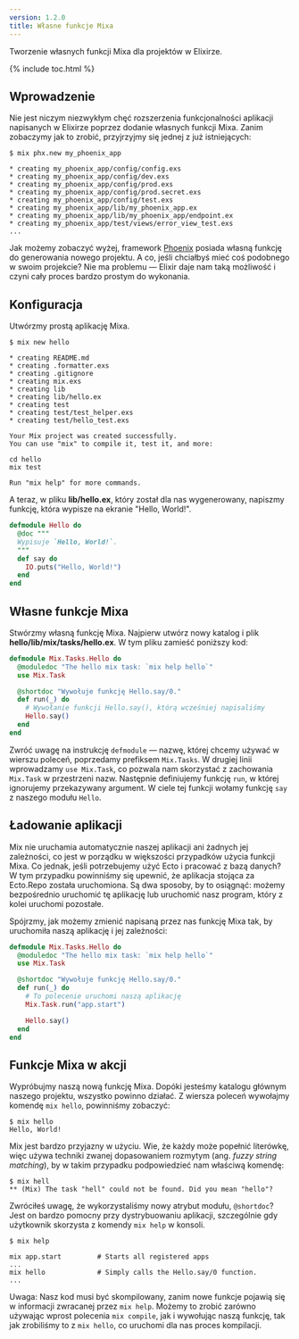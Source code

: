 ```yaml
---
version: 1.2.0
title: Własne funkcje Mixa
---
```


Tworzenie własnych funkcji Mixa dla projektów w Elixirze.

{% include toc.html %}

## Wprowadzenie

Nie jest niczym niezwykłym chęć rozszerzenia funkcjonalności aplikacji napisanych w Elixirze poprzez dodanie własnych funkcji Mixa.
Zanim zobaczymy jak to zrobić, przyjrzyjmy się jednej z już istniejących:

```shell
$ mix phx.new my_phoenix_app

* creating my_phoenix_app/config/config.exs
* creating my_phoenix_app/config/dev.exs
* creating my_phoenix_app/config/prod.exs
* creating my_phoenix_app/config/prod.secret.exs
* creating my_phoenix_app/config/test.exs
* creating my_phoenix_app/lib/my_phoenix_app.ex
* creating my_phoenix_app/lib/my_phoenix_app/endpoint.ex
* creating my_phoenix_app/test/views/error_view_test.exs
...
```

Jak możemy zobaczyć wyżej, framework [Phoenix](http://www.phoenixframework.org/) posiada własną funkcję do generowania nowego projektu.
A co, jeśli chciałbyś mieć coś podobnego w swoim projekcie? Nie ma problemu — Elixir daje nam taką możliwość i czyni cały proces bardzo prostym do wykonania.

## Konfiguracja

Utwórzmy prostą aplikację Mixa.

```shell
$ mix new hello

* creating README.md
* creating .formatter.exs
* creating .gitignore
* creating mix.exs
* creating lib
* creating lib/hello.ex
* creating test
* creating test/test_helper.exs
* creating test/hello_test.exs

Your Mix project was created successfully.
You can use "mix" to compile it, test it, and more:

cd hello
mix test

Run "mix help" for more commands.
```

A teraz, w pliku **lib/hello.ex**, który został dla nas wygenerowany, napiszmy funkcję, która wypisze na ekranie "Hello, World!".

```elixir
defmodule Hello do
  @doc """
  Wypisuje `Hello, World!`.
  """
  def say do
    IO.puts("Hello, World!")
  end
end
```

## Własne funkcje Mixa

Stwórzmy własną funkcję Mixa.
Najpierw utwórz nowy katalog i plik **hello/lib/mix/tasks/hello.ex**.
W tym pliku zamieść poniższy kod:

```elixir
defmodule Mix.Tasks.Hello do
  @moduledoc "The hello mix task: `mix help hello`"
  use Mix.Task

  @shortdoc "Wywołuje funkcję Hello.say/0."
  def run(_) do
    # Wywołanie funkcji Hello.say(), którą wcześniej napisaliśmy
    Hello.say()
  end
end
```

Zwróć uwagę na instrukcję `defmodule` — nazwę, której chcemy używać w wierszu poleceń, poprzedamy prefiksem `Mix.Tasks`.
W drugiej linii wprowadzamy `use Mix.Task`, co pozwala nam skorzystać z zachowania `Mix.Task` w przestrzeni nazw.
Następnie definiujemy funkcję `run`, w której ignorujemy przekazywany argument.
W ciele tej funkcji wołamy funkcję `say` z naszego modułu `Hello`.

## Ładowanie aplikacji

Mix nie uruchamia automatycznie naszej aplikacji ani żadnych jej zależności, co jest w porządku w większości przypadków użycia funkcji Mixa. Co jednak, jeśli potrzebujemy użyć Ecto i pracować z bazą danych? W tym przypadku powinniśmy się upewnić, że aplikacja stojąca za Ecto.Repo została uruchomiona. Są dwa sposoby, by to osiągnąć: możemy bezpośrednio uruchomić tę aplikację lub uruchomić nasz program, który z kolei uruchomi pozostałe.

Spójrzmy, jak możemy zmienić napisaną przez nas funkcję Mixa tak, by uruchomiła naszą aplikację i jej zależności:

```elixir
defmodule Mix.Tasks.Hello do
  @moduledoc "The hello mix task: `mix help hello`"
  use Mix.Task

  @shortdoc "Wywołuje funkcję Hello.say/0."
  def run(_) do
    # To polecenie uruchomi naszą aplikację
    Mix.Task.run("app.start")

    Hello.say()
  end
end
```

## Funkcje Mixa w akcji

Wypróbujmy naszą nową funkcję Mixa.
Dopóki jesteśmy katalogu głównym naszego projektu, wszystko powinno działać.
Z wiersza poleceń wywołajmy komendę `mix hello`, powinniśmy zobaczyć:

```shell
$ mix hello
Hello, World!
```

Mix jest bardzo przyjazny w użyciu.
Wie, że każdy może popełnić literówkę, więc używa techniki zwanej dopasowaniem rozmytym (ang. _fuzzy string matching_), by w takim przypadku podpowiedzieć nam właściwą komendę:

```shell
$ mix hell
** (Mix) The task "hell" could not be found. Did you mean "hello"?
```

Zwróciłeś uwagę, że wykorzystaliśmy nowy atrybut modułu, `@shortdoc`? Jest on bardzo pomocny przy dystrybuowaniu aplikacji, szczególnie gdy użytkownik skorzysta z komendy `mix help` w konsoli.

```shell
$ mix help

mix app.start         # Starts all registered apps
...
mix hello             # Simply calls the Hello.say/0 function.
...
```

Uwaga: Nasz kod musi być skompilowany, zanim nowe funkcje pojawią się w informacji zwracanej przez `mix help`.
Możemy to zrobić zarówno używając wprost polecenia `mix compile`, jak i wywołując naszą funkcję, tak jak zrobiliśmy to z `mix hello`, co uruchomi dla nas proces kompilacji.
